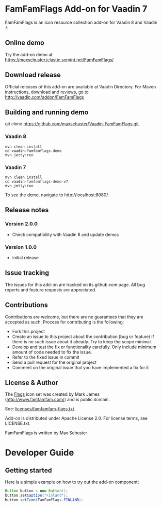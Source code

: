 # FamFamFlags Add-on for Vaadin 7

FamFamFlags is an icon resource collection add-on for Vaadin 8 and Vaadin 7.

## Online demo

Try the add-on demo at https://maxschuster.jelastic.servint.net/FamFamFlags/

## Download release

Official releases of this add-on are available at Vaadin Directory. For Maven instructions, download and reviews, go to http://vaadin.com/addon/FamFamFlags

## Building and running demo

git clone https://github.com/maxschuster/Vaadin-FamFamFlags.git

### Vaadin 8
```
mvn clean install
cd vaadin-famfamflags-demo
mvn jetty:run
```

### Vaadin 7
```
mvn clean install
cd vaadin-famfamflags-demo-v7
mvn jetty:run
```

To see the demo, navigate to http://localhost:8080/
 
## Release notes

### Version 2.0.0
- Check compatibility with Vaadin 8 and update demos

### Version 1.0.0
- Initial release

## Issue tracking

The issues for this add-on are tracked on its github.com page. All bug reports and feature requests are appreciated. 

## Contributions

Contributions are welcome, but there are no guarantees that they are accepted as such. Process for contributing is the following:
- Fork this project
- Create an issue to this project about the contribution (bug or feature) if there is no such issue about it already. Try to keep the scope minimal.
- Develop and test the fix or functionality carefully. Only include minimum amount of code needed to fix the issue.
- Refer to the fixed issue in commit
- Send a pull request for the original project
- Comment on the original issue that you have implemented a fix for it

## License & Author

The [Flags](http://www.famfamfam.com/lab/icons/flags/) icon set was created by 
Mark James (http://www.famfamfam.com/) and is public domain.

See: [licenses/famfamfam-flags.txt](licenses/famfamfam-flags.txt).

Add-on is distributed under Apache License 2.0. For license terms, see LICENSE.txt.

FamFamFlags is written by Max Schuster

# Developer Guide

## Getting started

Here is a simple example on how to try out the add-on component:

```java
Button button = new Button();
button.setCaption("Finland");
button.setIcon(FamFamFlags.FINLAND);
```